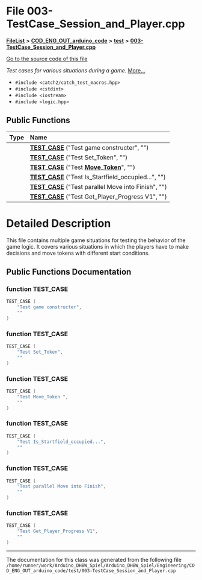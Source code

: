 

# File 003-TestCase\_Session\_and\_Player.cpp



[**FileList**](files.md) **>** [**COD\_ENG\_OUT\_arduino\_code**](dir_e46236678326602fb51a33a9a20e1fb4.md) **>** [**test**](dir_02c5495a4fec5d88110fd511c5e276ee.md) **>** [**003-TestCase\_Session\_and\_Player.cpp**](003-TestCase__Session__and__Player_8cpp.md)

[Go to the source code of this file](003-TestCase__Session__and__Player_8cpp_source.md)

_Test cases for various situations during a game._ [More...](#detailed-description)

* `#include <catch2/catch_test_macros.hpp>`
* `#include <cstdint>`
* `#include <iostream>`
* `#include <logic.hpp>`





































## Public Functions

| Type | Name |
| ---: | :--- |
|   | [**TEST\_CASE**](#function-test_case) ("Test game constructer", "") <br> |
|   | [**TEST\_CASE**](#function-test_case) ("Test Set\_Token", "") <br> |
|   | [**TEST\_CASE**](#function-test_case) ("Test [**Move\_Token**](main_8cpp.md#function-move_token)", "") <br> |
|   | [**TEST\_CASE**](#function-test_case) ("Test Is\_Startfield\_occupied...", "") <br> |
|   | [**TEST\_CASE**](#function-test_case) ("Test parallel Move into Finish", "") <br> |
|   | [**TEST\_CASE**](#function-test_case) ("Test Get\_Player\_Progress V1", "") <br> |




























# Detailed Description


This file contains multiple game situations for testing the behavior of the game logic. It covers various situations in which the players have to make decisions and move tokens with different start conditions. 


    
## Public Functions Documentation




### function TEST\_CASE 

```C++
TEST_CASE (
    "Test game constructer",
    ""
) 
```






### function TEST\_CASE 

```C++
TEST_CASE (
    "Test Set_Token",
    ""
) 
```






### function TEST\_CASE 

```C++
TEST_CASE (
    "Test Move_Token ",
    ""
) 
```






### function TEST\_CASE 

```C++
TEST_CASE (
    "Test Is_Startfield_occupied...",
    ""
) 
```






### function TEST\_CASE 

```C++
TEST_CASE (
    "Test parallel Move into Finish",
    ""
) 
```






### function TEST\_CASE 

```C++
TEST_CASE (
    "Test Get_Player_Progress V1",
    ""
) 
```




------------------------------
The documentation for this class was generated from the following file `/home/runner/work/Arduino_DHBW_Spiel/Arduino_DHBW_Spiel/Engineering/COD_ENG_OUT_arduino_code/test/003-TestCase_Session_and_Player.cpp`

